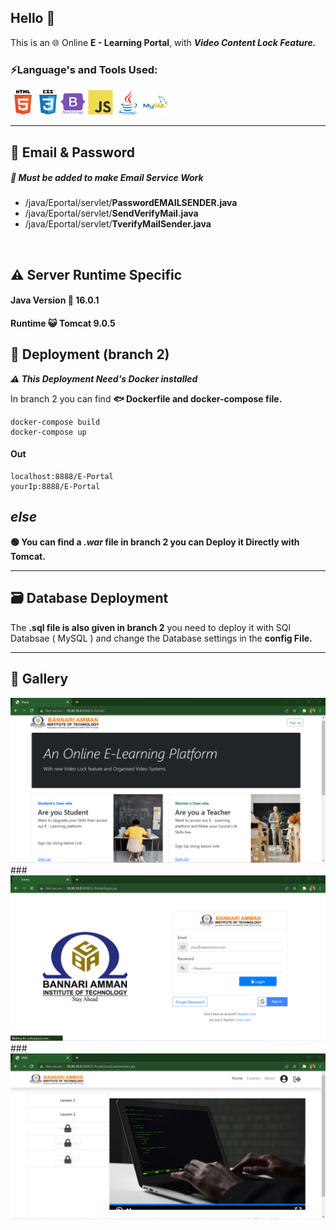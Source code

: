 <h2>Hello 👋</h2>
<p>This is an 🌐 Online <b>E - Learning Portal</b>, with <b><em>Video Content Lock Feature.</em></b>

<h3>⚡Language's and Tools Used: </h3>

<p>
    <img src="https://raw.githubusercontent.com/devicons/devicon/master/icons/html5/html5-original-wordmark.svg" alt="html5" width="40" height="40"/><img src="https://raw.githubusercontent.com/devicons/devicon/master/icons/css3/css3-original-wordmark.svg" alt="css3" width="40" height="40"/><img src="https://raw.githubusercontent.com/devicons/devicon/master/icons/bootstrap/bootstrap-plain-wordmark.svg" alt="bootstrap" width="40" height="35"/>
    <img src="https://raw.githubusercontent.com/devicons/devicon/master/icons/javascript/javascript-original.svg" alt="javascript" width="40" height="40"/>
    <img src="https://raw.githubusercontent.com/devicons/devicon/master/icons/java/java-original.svg" alt="java" width="40" height="40"/>
    <img src="https://raw.githubusercontent.com/devicons/devicon/master/icons/mysql/mysql-original-wordmark.svg" alt="mysql" width="40" height="40"/>
</p>

<hr>
<h2>📧 Email & Password</h2>
<h5>📍 Must be added to make Email Service Work</h5>
<ul>
    <li>/java/Eportal/servlet/<b>PasswordEMAILSENDER.java</b></li>
    <li>/java/Eportal/servlet/<b>SendVerifyMail.java</b></li>
    <li>/java/Eportal/servlet/<b>TverifyMailSender.java</b></li>
</ul>
<br/>
<h2>⚠️ Server Runtime Specific</h2>
<h4>Java Version 📌 16.0.1</h4>
<h4>Runtime 😺 Tomcat 9.0.5</h4>

<h2>

<h2>🚢 Deployment (branch 2)</h1>

<b><i>⚠️ This Deployment Need's Docker installed</i></b>

<p>In branch 2 you can find <b>🐟 Dockerfile and docker-compose file.</b></p>

    docker-compose build
    docker-compose up

<h4>Out</h4>

    localhost:8888/E-Portal
    yourIp:8888/E-Portal

<h2><i>else</i></h2>
<b>🟢 You can find a <i>.war</i> file in branch 2 you can Deploy it Directly with Tomcat.</b>

<hr>

<h2>🗃️ Database Deployment</h2>
<p>The <b>.sql file is also given in branch 2</b> you need to deploy it with SQl Databsae ( MySQL ) and change the Database settings in the <b>config File.</b></p>

<hr>

<h2>📸 Gallery</h2>

<img src = './ReadmeSupport/1.png'/>
###
<img src = './ReadmeSupport/2.png'>
###
<img src = './ReadmeSupport/3.png'>
